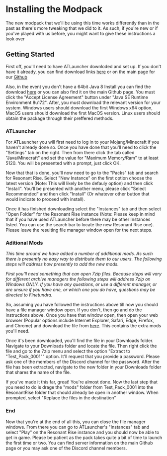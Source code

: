# Installing the Modpack

The new modpack that we'll be using this time works differently than in the past as there's more tweaking that we did to it. As such, if you're new or if you've played with us before, you might want to give these instructions a look over

## Getting Started

First off, you'll need to have ATLauncher downloded and set up. If you don't have it already, you can find download links [here](https://www.atlauncher.com/downloads) or on the main page for our [Github](https://github.com/Finetundra/Tundras-Toasters) 

Also, in the event you don't have a 64bit Java 8 Install you can find the download [here](http://www.oracle.com/technetwork/java/javase/downloads/jre8-downloads-2133155.html) or you can also find it on the main Github page. You must click the "Accept License Agreement" button under "Java SE Runtime Environment 8u172". After, you must download the relevant version for your system. Windows users should download the first Windows x64 option, MacOS users should download the first MacOS version. Linux users should obtain the package through their preffered methods. 

### ATLauncher

For ATLauncher you will first need to log in to your Mojang/Minecraft if you haven't already done so. Once you have done that you'll need to click the "Settings" tab on the right. Then from there click the tab called "Java/Minecraft" and set the value for "Maximum Memory/Ram" to at least 5120. You will be presented with a prompt, just click OK. 

Now that that is done, you'll now need to go to the "Packs" tab and search for Resonant Rise. Select "New Instance" on the first option choose the latest version (Note: This will likely be the defauly option) and then click "Install". You'll be presented with another menu, please click "Select Recommended" and then click "Install" (Or whatever other button that would indicate to proceed with install).

Once it has finished downloading select the "Instances" tab and then select "Open Folder" for the Resonant Rise instance (Note: Please keep in mind that if you have used ATLauncher before there may be other Instances listed. You can use the search bar to locate the new Resonant Rise one). Please leave the resulting file manager window open for the next steps.

### Aditional Mods

*This time around we have added a number of additional mods. As such there is presently no easy way to distribute them to our users. The following steps will address how presently to add the new mods.*

*First you'll need something that can open 7zip files. Because steps will vary for different archive managers the following steps will address 7zip on Windows ONLY. If you have any questions, or use a different manager, or are unsure if you have one, or which one you do have, questions may be directed to Finetundra.*

So, assuming you have followed the instructions above till now you should have a file manager window open. If you don't, then go and do the instructions above. Once you have that window open, then open your web browser (Popular options include Internet Explorer, Safari, Edge, Firefox, and Chrome) and download the file from [here](https://drive.google.com/open?id=1DnuOcCqb-2ILew-yfDG4SA_God489V7Z). This contains the extra mods you'll need. 

Once it's been downloaded, you'll find the file in your Downloads folder. Navigate to your Downloads folder and locate the file. Then right click the file and go to the 7zip menu and select the option "Extract to "Test_Pack_0001\"" option. It'll request that you provide a password. Please ask one of the members of the Discord channel for the password. After the file has been extracted, navigate to the new folder in your Downloads folder that shares the name of the file. 

If you've made it this far, great! You're almost done. Now the last step that you need to do is drage the "mods" folder from Test_Pack_0001 into the ResonantRise folder that should already be open in another window. When prompted, select "Replace the files in the destination" 

### End

Now that you're at the end of all this, you can close the file manager windows. From there you can go to ATLauncher's "Instances" tab and select "Play" on the Resonant Rise instance and you should now be able to get in game. Please be patient as the pack takes quite a bit of time to launch the first time or two. You can find server information on the main Github page or you may ask one of the Discord channel members.
